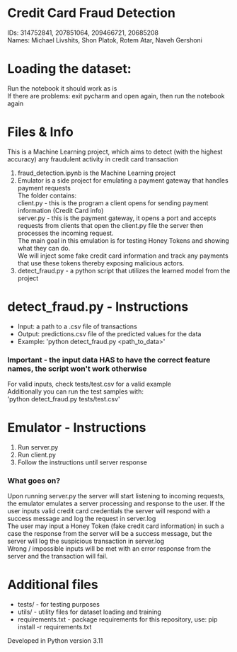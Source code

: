 # Credit Card Fraud Detection 
IDs: 314752841, 207851064, 209466721, 20685208 <br />
Names: Michael Livshits, Shon Platok, Rotem Atar, Naveh Gershoni

# Loading the dataset:
Run the notebook it should work as is <br />
If there are problems: exit pycharm and open again, then run the notebook again

# Files & Info
This is a Machine Learning project, which aims to detect (with the highest accuracy) any
fraudulent activity in credit card transaction

1. fraud_detection.ipynb is the Machine Learning project 
2. Emulator is a side project for emulating a payment gateway that handles payment requests <br /> The folder contains: <br /> client.py - this is the program a client opens for sending payment information (Credit Card info) <br /> server.py - this is the payment gateway, it opens a port and accepts requests from clients that open the client.py file the server then processes the incoming request. <br />
The main goal in this emulation is for testing Honey Tokens and showing what they can do. <br />
We will inject some fake credit card information and track any payments that use these tokens thereby exposing malicious actors.  
3. detect_fraud.py - a python script that utilizes the learned model from the project

# detect_fraud.py - Instructions
- Input: a path to a .csv file of transactions
- Output: predictions.csv file of the predicted values for the data
- Example: 'python detect_fraud.py <path_to_data>'

### Important - the input data HAS to have the correct feature names, the script won't work otherwise
For valid inputs, check tests/test.csv for a valid example <br />
Additionally you can run the test samples with: <br /> 'python detect_fraud.py tests/test.csv' <br />

# Emulator - Instructions
1. Run server.py 
2. Run client.py
3. Follow the instructions until server response

### What goes on?
Upon running server.py the server will start listening to incoming requests, the emulator emulates a server processing and response to the user.
If the user inputs valid credit card credentials the server will respond with a success message and log the request in server.log <br />
The user may input a Honey Token (fake credit card information) in such a case the response from the server will be a success message, but the server will log the suspicious transaction in server.log <br />
Wrong / impossible inputs will be met with an error response from the server and the transaction will fail.

# Additional files
- tests/ - for testing purposes 
- utils/ - utility files for dataset loading and training
- requirements.txt - package requirements for this repository, use: pip install -r requirements.txt

Developed in Python version 3.11